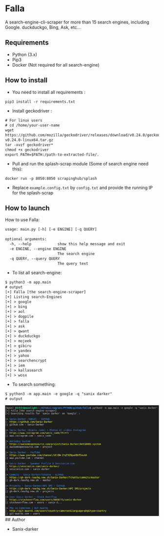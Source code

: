 # Falla

A search-engine-cli-scraper for more than 15 search engines, including Google. duckduckgo, Bing, Ask, etc...

## Requirements
- Python (3.x)
- Pip3
- Docker (Not required for all search-engine)

## How to install

- You need to install all requirements :
```shell-script
pip3 install -r requirements.txt
```
- Install geckodriver :
```shell-script
# For linux users
# cd /home/your-user-name
wget https://github.com/mozilla/geckodriver/releases/download/v0.24.0/geckodriver-v0.24.0-linux64.tar.gz
tar -xvzf geckodriver*
chmod +x geckodriver
export PATH=$PATH:/path-to-extracted-file/.
```

- Pull and run the splash-scrap module (Some of search engine need this):
```shell-script
docker run -p 8050:8050 scrapinghub/splash
```

- Replace `example.config.txt` by `config.txt` and provide the running IP for the splash-scrap

## How to launch

How to use Falla:
```shell-script
usage: main.py [-h] [-e ENGINE] [-q QUERY]

optional arguments:
  -h, --help            show this help message and exit
  -e ENGINE, --engine ENGINE
                        The search engine
  -q QUERY, --query QUERY
                        The query text
```

- To list all search-engine:
```shell-script
$ python3 -m app.main
# output
[+] Falla [the search-engine-scraper]
[+] Listing search-Engines
[+] > google
[+] > bing
[+] > aol
[+] > dogpile
[+] > falla
[+] > ask
[+] > qwant
[+] > duckduckgo
[+] > mojeek
[+] > gibiru
[+] > yandex
[+] > yahoo
[+] > searchencrypt
[+] > iem
[+] > kallasearch
[+] > wosx
```

- To search something:
```shell-script
$ python3 -m app.main -e google -q "sanix darker"
# output
```
<img src="./images/falla.png">
## Author

- Sanix-darker